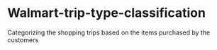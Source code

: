 # Walmart-trip-type-classification
Categorizing the shopping trips based on the items purchased by the customers
